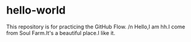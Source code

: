 # hello-world
This repository is for practicing the GitHub Flow.
/n Hello,I am hh.I come from Soul Farm.It's a beautiful place.I like it.
